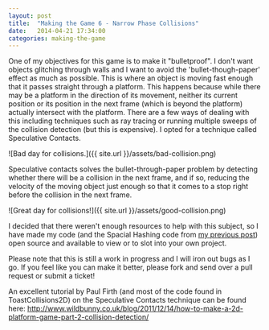 ```yaml
---
layout: post
title:  "Making the Game 6 - Narrow Phase Collisions"
date:   2014-04-21 17:34:00
categories: making-the-game
---
```


One of my objectives for this game is to make it "bulletproof". I don't want objects glitching through walls and I want to avoid the 'bullet-though-paper' effect as much as possible. This is where an object is moving fast enough that it passes straight through a platform. This happens because while there may be a platform in the direction of its movement, neither its current position or its position in the next frame (which is beyond the platform) actually intersect with the platform. There are a few ways of dealing with this including techniques such as ray tracing or running multiple sweeps of the collision detection (but this is expensive). I opted for a technique called Speculative Contacts.

![Bad day for collisions.]({{ site.url }}/assets/bad-collision.png)

Speculative contacts solves the bullet-through-paper problem by detecting whether there will be a collision in the next frame, and if so, reducing the velocity of the moving object just enough so that it comes to a stop right before the collision in the next frame.

![Great day for collisions!]({{ site.url }}/assets/good-collision.png)

I decided that there weren't enough resources to help with this subject, so I have made my code (and the Spacial Hashing code from <a href="/making-the-game/2014/03/21/making-the-game-part-5.html#content">my previous post</a>) open source and available to view or to slot into your own project.


<div class="github-widget" data-repo="henryeverett/ToastCollisions2D"></div>


Please note that this is still a work in progress and I will iron out bugs as I go. If you feel like you can make it better, please fork and send over a pull request or submit a ticket!

An excellent tutorial by Paul Firth (and most of the code found in ToastCollisions2D) on the Speculative Contacts technique can be found here:
<a href="http://www.wildbunny.co.uk/blog/2011/12/14/how-to-make-a-2d-platform-game-part-2-collision-detection/" target="_blank">http://www.wildbunny.co.uk/blog/2011/12/14/how-to-make-a-2d-platform-game-part-2-collision-detection/</a>
